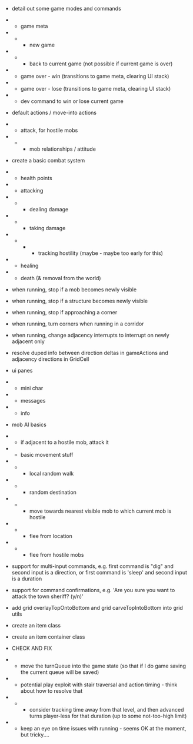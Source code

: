 * detail out some game modes and commands
* * game meta
* * * new game
* * * back to current game (not possible if current game is over)
* * game over - win (transitions to game meta, clearing UI stack)
* * game over - lose (transitions to game meta, clearing UI stack)
* * dev command to win or lose current game

* default actions / move-into actions
* * attack, for hostile mobs
* * * mob relationships / attitude

* create a basic combat system
* * health points
* * attacking
* * * dealing damage
* * * taking damage
* * * * tracking hostility (maybe - maybe too early for this)
* * healing
* * death (& removal from the world)

* when running, stop if a mob becomes newly visible
* when running, stop if a structure becomes newly visible
* when running, stop if approaching a corner
* when running, turn corners when running in a corridor
* when running, change adjacency interrupts to interrupt on newly adjacent only

* resolve duped info between direction deltas in gameActions and adjacency directions in GridCell

* ui panes
* * mini char
* * messages
* * info

* mob AI basics
* * if adjacent to a hostile mob, attack it
* * basic movement stuff
* * * local random walk
* * * random destination
* * * move towards nearest visible mob to which current mob is hostile
* * * flee from location
* * * flee from hostile mobs

* support for multi-input commands, e.g. first command is "dig" and second input is a direction, or first command is 'sleep' and second input is a duration
* support for command confirmations, e.g. 'Are you sure you want to attack the town sheriff? (y/n)'

* add grid overlayTopOntoBottom and grid carveTopIntoBottom into grid utils 

* create an item class

* create an item container class

* CHECK AND FIX
* * move the turnQueue into the game state (so that if I do game saving the current queue will be saved)
* * potential play exploit with stair traversal and action timing - think about how to resolve that
* * * consider tracking time away from that level, and then advanced turns player-less for that duration (up to some not-too-high limit)
* * keep an eye on time issues with running - seems OK at the moment, but tricky....


